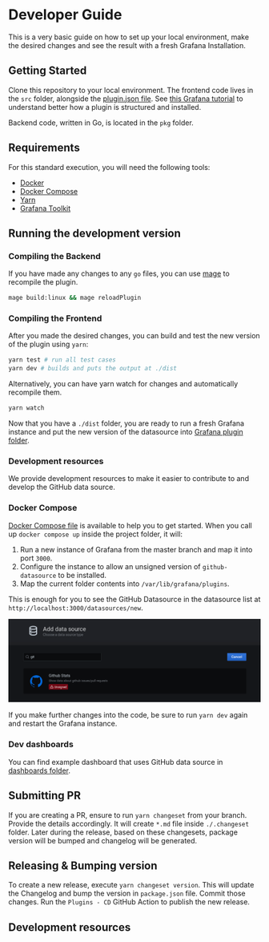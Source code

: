 # Developer Guide

This is a very basic guide on how to set up your local environment, make the desired changes and see the result with a fresh Grafana Installation.

## Getting Started

Clone this repository to your local environment. The frontend code lives in the `src` folder, alongside the [plugin.json file](https://grafana.com/docs/grafana/latest/developers/plugins/metadata/). See [this Grafana tutorial](https://grafana.com/docs/grafana/latest/developers/plugins/) to understand better how a plugin is structured and installed.

Backend code, written in Go, is located in the `pkg` folder.

## Requirements

For this standard execution, you will need the following tools:

- [Docker](https://docs.docker.com/get-docker/)
- [Docker Compose](https://docs.docker.com/compose/install/)
- [Yarn](https://classic.yarnpkg.com/en/docs/install)
- [Grafana Toolkit](https://www.npmjs.com/package/@grafana/toolkit)

## Running the development version

### Compiling the Backend

If you have made any changes to any `go` files, you can use [mage](https://github.com/magefile/mage) to recompile the plugin.

```sh
mage build:linux && mage reloadPlugin
```

### Compiling the Frontend

After you made the desired changes, you can build and test the new version of the plugin using `yarn`:

```sh
yarn test # run all test cases
yarn dev # builds and puts the output at ./dist
```

Alternatively, you can have yarn watch for changes and automatically recompile them.

```sh
yarn watch
```

Now that you have a `./dist` folder, you are ready to run a fresh Grafana instance and put the new version of the datasource into [Grafana plugin folder](https://grafana.com/docs/grafana/latest/plugins/installation/).

### Development resources

We provide development resources to make it easier to contribute to and develop the GitHub data source.

### Docker Compose

[Docker Compose file](/docker-compose.yml) is available to help you to get started. When you call up `docker compose up` inside the project folder, it will:

1. Run a new instance of Grafana from the master branch and map it into port `3000`.
1. Configure the instance to allow an unsigned version of `github-datasource` to be installed.
1. Map the current folder contents into `/var/lib/grafana/plugins`.

This is enough for you to see the GitHub Datasource in the datasource list at `http://localhost:3000/datasources/new`.

![Local GitHub Stats installation](./screenshots/local-plugin-install.png)

If you make further changes into the code, be sure to run `yarn dev` again and restart the Grafana instance.

### Dev dashboards

You can find example dashboard that uses GitHub data source in [dashboards folder](./src/dashboards/).

## Submitting PR

If you are creating a PR, ensure to run `yarn changeset` from your branch. Provide the details accordingly. It will create `*.md` file inside `./.changeset` folder. Later during the release, based on these changesets, package version will be bumped and changelog will be generated.

## Releasing & Bumping version

To create a new release, execute `yarn changeset version`. This will update the Changelog and bump the version in `package.json` file. Commit those changes. Run the `Plugins - CD` GitHub Action to publish the new release.

## Development resources
